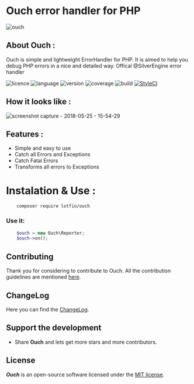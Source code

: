 # Ouch error handler for PHP
![ouch](https://user-images.githubusercontent.com/18489496/36539671-dbf89a76-17d7-11e8-99e1-b372935b83c4.png)

## About Ouch :
   
   Ouch is simple and lightweight ErrorHandler for PHP. It is aimed to help you debug PHP 
    errors in a nice and detailed way.
    Offical @SilverEngine error handler


![licence](https://img.shields.io/badge/Licence-MIT-yellow.svg)
![language](https://img.shields.io/badge/PHP-7-blue.svg)
![version](https://img.shields.io/badge/Version-0.1.7-red.svg)
![coverage](https://img.shields.io/badge/coverage-30%25-blue.svg)
![build](https://travis-ci.org/lotfio/ouch.svg?branch=master)
[![StyleCI](https://github.styleci.io/repos/117599927/shield?branch=master)](https://github.styleci.io/repos/117599927)

## How it looks like :
![screenshot capture - 2018-05-25 - 15-54-29](https://user-images.githubusercontent.com/18489496/40551150-1391aad2-6034-11e8-8924-7ef421b76945.png)
## Features :
- Simple and easy to use
- Catch all Errors and Exceptions
- Catch Fatal Errors
- Transforms all errors to Exceptions

# Instalation & Use :
```
    composer require lotfio/ouch
```

### Use it:
```php
    $ouch = new Ouch\Reporter;
    $ouch->on();
```


## Contributing

Thank you for considering to contribute to Ouch. All the contribution guidelines are mentioned [here](CONTRIBUTE.md).

## ChangeLog

Here you can find the [ChangeLog](CHANGELOG.md).

## Support the development

- Share **Ouch** and lets get more stars and more contributors.

## License

***Ouch*** is an open-source software licensed under the [MIT license](LICENSE).
